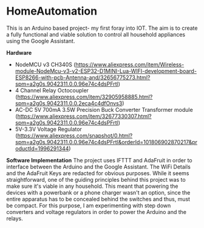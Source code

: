 # HomeAutomation

This is an Arduino based project- my first foray into IOT. The aim is to create a fully functional and viable solution to control all household appliances using the Google Assistant. 

**Hardware**

* NodeMCU v3 CH340S (https://www.aliexpress.com/item/Wireless-module-NodeMcu-v3-v2-ESP32-D1MINI-Lua-WIFI-development-board-ESP8266-with-pcb-Antenna-and/32656775273.html?spm=a2g0s.9042311.0.0.96e74c4dsPFrtl)
* 4 Channel Relay Octocoupler (https://www.aliexpress.com/item/32905958885.html?spm=a2g0s.9042311.0.0.2eca4c4dfOnvs3)
* AC-DC 5V 700mA 3.5W Precision Buck Converter Transformer module (https://www.aliexpress.com/item/32677330307.html?spm=a2g0s.9042311.0.0.96e74c4dsPFrtl)
* 5V-3.3V Voltage Regulator (https://www.aliexpress.com/snapshot/0.html?spm=a2g0s.9042311.0.0.96e74c4dsPFrtl&orderId=101806902870217&productId=1996291344)

**Software Implementation**
The project uses IFTTT and AdaFruit in order to interface between the Arduino and the Google Assistant. The WiFi Details and the AdaFruit Keys are redacted for obvious purposes.
While it seems straightforward, one of the guiding principles behind this project was to make sure it's viable in any household. This meant that powering the devices with a powerbank or a phone charger wasn't an option, since the entire apparatus has to be concealed behind the switches and thus, must be compact. For this purpose, I am experimenting with step down converters and voltage regulators in order to power the Arduino and the relays. 
